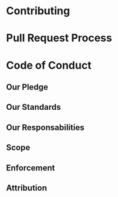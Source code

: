 # Contributing

# Pull Request Process

# Code of Conduct

## Our Pledge

## Our Standards

## Our Responsabilities

## Scope

## Enforcement

## Attribution
